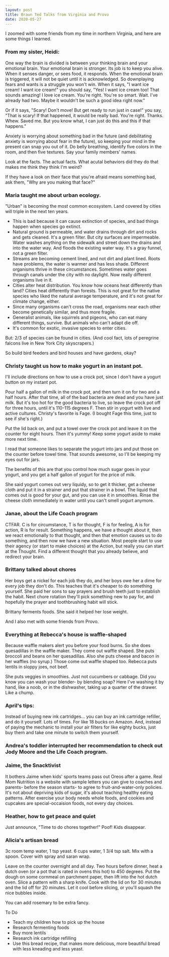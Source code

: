 ```yaml
---
layout: post
title: Braun Ted Talks from Virginia and Provo
date: 2020-05-27
---
```


I zoomed with some friends from my time in northern Virginia, and here are some things I learned. 

### From my sister, Heidi:

One way the brain is divided is between your thinking brain and your emotional brain.  Your emotional brain is stronger. Its job is to keep you alive. When it senses danger, or sees food, it responds. When the emotional brain is triggered, it will not be quiet until it is acknowledged. So downplaying fears and wants is a struggle you won't win. When it says, "I want ice cream! I want ice cream!" you should say, "Yes! I want ice cream too! That sounds amazing! I love ice cream. You're right. You're so smart. Wait. I've already had two. Maybe it wouldn't be such a good idea right now." 

Or if it says, "Scary! Don't move! But get ready to run just in case!"  you say, "That is scary!  If that happened, it would be really bad. You're right. Thanks. Whew. Saved me. But you know what, I can just do this and this if that happens." 

Anxiety is worrying about something bad in the future (and debilitating anxiety is worrying about fear in the future), so keeping your mind in the present can snap you out of it. Do belly breathing, identify five colors in the room, and then five textures. Say your family members' names. 

Look at the facts. The actual facts. What acutal behaviors did they do that makes me think they think I'm weird? 

If they have a look on their face that you're afraid means something bad, ask them, "Why are you making that face?"

### Maria taught me about urban ecology. 

"Urban" is becoming the most common ecosystem. Land covered by cities will triple in the next ten years. 

* This is bad because it can cause extinction of species, and bad things happen when species go extinct. 
* Natural ground is permeable, and water drains through dirt and rocks and gets cleaned. It's a green filter. But city surfaces are impermeable. Water washes anything on the sidewalk and street down the drains and into the water way. And floods the existing water way. It's a gray funnel, not a green filter. 
* Streams are becoming cement lined, and not dirt and plant lined. Roots have problems, the water is warmer and has less shade. Different organisms thrive in these circumstances. Sometimes water goes through canals under the city with no daylight. Now really different organisms live in it. 
* Cities alter heat distribution. You know how oceans heat differently than land? Cities heat differently than forests. This is not great for the native species who liked the natural average temperature, and it's not great for climate change, either. 
* Since many organisms can't cross the road, organisms near each other become genetically similar, and thus more fragile. 
* Generalist animals, like squirrels and pigeons, who can eat many different things, survive. But animals who can't adapt die off. 
* It's common for exotic, invasive species to enter cities. 

But: 2/3 of species can be found in cities. (And cool fact, lots of peregrine falcons live in New York City skyscrapers.) 

So build bird feeders and bird houses and have gardens, okay?

### Christy taught us how to make yogurt in an instant pot. 

I'll include directions on how to use a crock pot, since I don't have a yogurt button on my instant pot. 

Pour half a gallon of milk in the crock pot, and then turn it on for two and a half hours. After that time, all of the bad bacteria are dead and you have just milk. But it's too hot for the good bacteria to live, so leave the crock pot off for three hours, until it's 110-115 degrees F. Then stir in yogurt with live and active cultures. Christy's favorite is Fage. (I bought Fage this time, just to see if she's right.)

Put the lid back on, and put a towel over the crock pot and leave it on the counter for eight hours. Then it's yummy! Keep some yogurt aside to make more next time. 

I read that someone likes to separate the yogurt into jars and put those on the counter before towel time. That sounds awesome, so I'll be keeping my eyes out for jars. 

The benefits of this are that you control how much sugar goes in your yogurt, and you get a half gallon of yogurt for the price of milk. 

She said yogurt comes out very liquidy, so to get it thicker, get a cheese cloth and put it in a strainer and put that strainer in a bowl. The liquid that comes out is good for your gut, and you can use it in smoothies. Rinse the cheese cloth immediately in water until you can't smell yogurt anymore. 

### Janae, about the Life Coach program

CTFAR. C is for circumstance, T is for thought, F is for feeling, A is for action, R is for result. Something happens, we have a thought about it, then we react emotionally to that thought, and then that emotion causes us to do something, and then now we have a new situation.  Most people start to use their agency (or start to make choices) at the Action, but really you can start at the Thought. Find a different thought that you already believe, and redirect your brain. 

### Brittany talked about chores

Her boys get a nickel for each job they do, and her boys owe her a dime for every job they don't do. This teaches that it's cheaper to do something yourself. She paid her sons to say prayers and brush teeth just to establish the habit. Next chore rotation they'll pick something new to pay for, and hopefully the prayer and toothbrushing habit will stick. 

Brittany ferments foods. She said it helped her lose weight. 

And I also met with some friends from Provo. 

### Everything at Rebecca's house is waffle-shaped

Because waffle makers alert you before your food burns. So she does quesadillas in the waffle maker. They come out waffle shaped. She puts broccoli and beans on her quesadillas. Also she puts cheese and bacon in her waffles (no syrup.)  Those come out waffle shaped too. Rebecca puts lentils in sloppy joes, not beef. 

She puts veggies in smoothies. Just not cucumbers or cabbage. Did you know you can wash your blender- by blending soap?  Here I've washing it by hand, like a noob, or in the dishwasher, taking up a quarter of the drawer. Like a chump. 

### April's tips:
Instead of buying new ink cartridges... you can buy an ink cartridge refiller, and do it yourself. Lots of times. For like 18 bucks on Amazon. And, instead of paying the mechanic to install your air filters for like eighty bucks, just buy them and take one minute to switch them yourself.

### Andrea's toddler interrupted her recommendation to check out Jody Moore and the Life Coach program. 

### Jaime, the Snacktivist

It bothers Jaime when kids' sports teams pass out Oreos after a game. Real Mom Nutrition is a website with sample letters you can give to coaches and parents- before the season starts- to agree to fruit-and-water-only policies. It's not about depriving kids of sugar, it's about teaching healthy eating patterns. After exercise your body needs whole foods, and cookies and cupcakes are special-occaision foods, not every day choices. 

### Heather, how to get peace and quiet

Just announce, "Time to do chores together!" Poof!  Kids disappear. 

### Alicia's artisan bread

3c room temp water, 1 tsp yeast. 6 cups water, 1 3/4 tsp salt. Mix with a spoon. Cover with spray and saran wrap. 

Leave on the counter overnight and all day. Two hours before dinner, heat a dutch oven (or a pot that is rated in ovens this hot) to 450 degrees. Put the dough on some cornmeal on parchment paper, then lift into the hot dutch oven. Slice a pattern with a sharp knife. Cook with the lid on for 30 minutes and the lid off for 20 minutes. Let it cool before slicing, or you'll squash the nice bubbles inside. 

You can add rosemary to be extra fancy. 

To Do
* Teach my children how to pick up the house
* Research fermenting foods
* Buy more lentils
* Research ink cartridge refilling
* Use this bread recipe, that makes more delicious, more beautiful bread with less kneading and less yeast. 